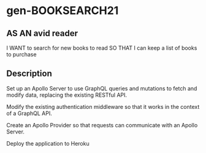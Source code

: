 # gen-BOOKSEARCH21

## AS AN avid reader
I WANT to search for new books to read
SO THAT I can keep a list of books to purchase
 

## Description

Set up an Apollo Server to use GraphQL queries and mutations to fetch and modify data, replacing the existing RESTful API.

Modify the existing authentication middleware so that it works in the context of a GraphQL API.

Create an Apollo Provider so that requests can communicate with an Apollo Server.

Deploy the application to Heroku